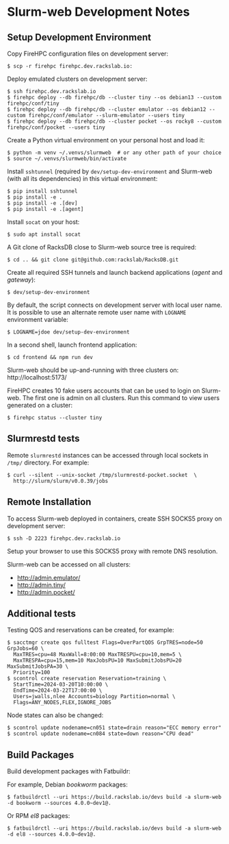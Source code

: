 # Slurm-web Development Notes

## Setup Development Environment

Copy FireHPC configuration files on development server:

```console
$ scp -r firehpc firehpc.dev.rackslab.io:
```

Deploy emulated clusters on development server:

```console
$ ssh firehpc.dev.rackslab.io
$ firehpc deploy --db firehpc/db --cluster tiny --os debian13 --custom firehpc/conf/tiny
$ firehpc deploy --db firehpc/db --cluster emulator --os debian12 --custom firehpc/conf/emulator --slurm-emulator --users tiny
$ firehpc deploy --db firehpc/db --cluster pocket --os rocky8 --custom firehpc/conf/pocket --users tiny
```

Create a Python virtual environment on your personal host and load it:

```console
$ python -m venv ~/.venvs/slurmweb  # or any other path of your choice
$ source ~/.venvs/slurmweb/bin/activate
```

Install `sshtunnel` (required by `dev/setup-dev-environment` and Slurm-web
(with all its dependencies) in this virtual environment:

```console
$ pip install sshtunnel
$ pip install -e .
$ pip install -e .[dev]
$ pip install -e .[agent]
```

Install `socat` on your host:

```console
$ sudo apt install socat
```

A Git clone of RacksDB close to Slurm-web source tree is required:

```
$ cd .. && git clone git@github.com:rackslab/RacksDB.git
```

Create all required SSH tunnels and launch backend applications (_agent_ and
_gateway_):

```console
$ dev/setup-dev-environment
```

By default, the script connects on development server with local user name. It
is possible to use an alternate remote user name with `LOGNAME` environment
variable:

```console
$ LOGNAME=jdoe dev/setup-dev-environment
```

In a second shell, launch frontend application:

```console
$ cd frontend && npm run dev
```

Slurm-web should be up-and-running with three clusters on:
http://localhost:5173/

FireHPC creates 10 fake users accounts that can be used to login on Slurm-web.
The first one is admin on all clusters. Run this command to view users generated
on a cluster:

```
$ firehpc status --cluster tiny
```

## Slurmrestd tests

Remote `slurmrestd` instances can be accessed through local sockets in `/tmp/`
directory. For example:

```console
$ curl --silent --unix-socket /tmp/slurmrestd-pocket.socket  \
  http://slurm/slurm/v0.0.39/jobs
```

## Remote Installation

To access Slurm-web deployed in containers, create SSH SOCKS5 proxy on
development server:

```console
$ ssh -D 2223 firehpc.dev.rackslab.io
```

Setup your browser to use this SOCKS5 proxy with remote DNS resolution.

Slurm-web can be accessed on all clusters:

* http://admin.emulator/
* http://admin.tiny/
* http://admin.pocket/

## Additional tests

Testing QOS and reservations can be created, for example:

```console
$ sacctmgr create qos fulltest Flags=OverPartQOS GrpTRES=node=50 GrpJobs=60 \
  MaxTRES=cpu=48 MaxWall=8:00:00 MaxTRESPU=cpu=10,mem=5 \
  MaxTRESPA=cpu=15,mem=10 MaxJobsPU=10 MaxSubmitJobsPU=20 MaxSubmitJobsPA=30 \
  Priority=100
$ scontrol create reservation Reservation=training \
  StartTime=2024-03-20T10:00:00 \
  EndTime=2024-03-22T17:00:00 \
  Users=jwalls,nlee Accounts=biology Partition=normal \
  Flags=ANY_NODES,FLEX,IGNORE_JOBS
```

Node states can also be changed:

```console
$ scontrol update nodename=cn051 state=drain reason="ECC memory error"
$ scontrol update nodename=cn084 state=down reason="CPU dead"
```

## Build Packages

Build development packages with Fatbuildr:

For example, Debian _bookworm_ packages:

```console
$ fatbuildrctl --uri https://build.rackslab.io/devs build -a slurm-web -d bookworm --sources 4.0.0~dev1@.
```

Or RPM _el8_ packages:

```console
$ fatbuildrctl --uri https://build.rackslab.io/devs build -a slurm-web -d el8 --sources 4.0.0~dev1@.
```
